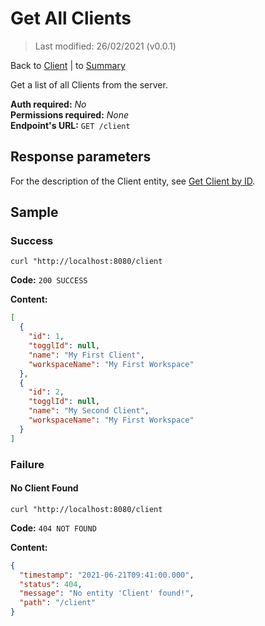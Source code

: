 # Get All Clients
> Last modified: 26/02/2021 (v0.0.1)

Back to [Client](../Client.md) | to [Summary](../../README.md)

Get a list of all Clients from the server.

**Auth required:** _No_  
**Permissions required:** _None_  
**Endpoint's URL:** `GET /client`

## Response parameters

For the description of the Client entity, see [Get Client by ID](Get-Client-by-ID.md).

## Sample

### Success

```shell
curl "http://localhost:8080/client
```

**Code:** `200 SUCCESS`

**Content:**

```json
[
  {
    "id": 1,
    "togglId": null,
    "name": "My First Client",
    "workspaceName": "My First Workspace"
  },
  {
    "id": 2,
    "togglId": null,
    "name": "My Second Client",
    "workspaceName": "My First Workspace"
  }
]
```

### Failure

#### No Client Found

```shell
curl "http://localhost:8080/client
```

**Code:** `404 NOT FOUND`

**Content:**

```json
{
  "timestamp": "2021-06-21T09:41:00.000",
  "status": 404,
  "message": "No entity 'Client' found!",
  "path": "/client"
}
```